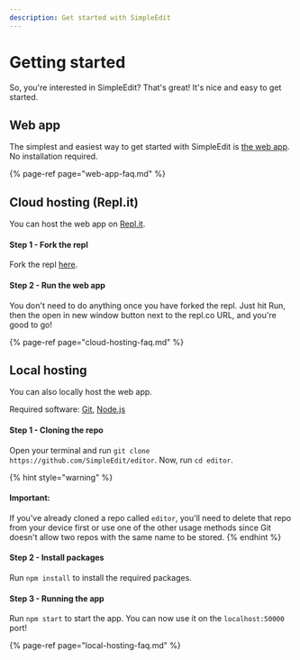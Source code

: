 ```yaml
---
description: Get started with SimpleEdit
---
```


# Getting started

So, you're interested in SimpleEdit? That's great! It's nice and easy to get started.

## Web app

The simplest and easiest way to get started with SimpleEdit is [the web app](https://editor.simpleedit.repl.co). No installation required.

{% page-ref page="web-app-faq.md" %}

## Cloud hosting \(Repl.it\)

You can host the web app on [Repl.it](https://repl.it).

#### Step 1 - Fork the repl

Fork the repl [here](https://repl.it/@SimpleEdit/editor).

#### Step 2 - Run the web app

You don't need to do anything once you have forked the repl. Just hit Run, then the open in new window button next to the repl.co URL, and you're good to go!

{% page-ref page="cloud-hosting-faq.md" %}

## Local hosting

You can also locally host the web app.

Required software: [Git](http://www.git-scm.com), [Node.js](https://nodejs.org)

#### Step 1 - Cloning the repo

Open your terminal and run `git clone https://github.com/SimpleEdit/editor`. Now, run `cd editor`.

{% hint style="warning" %}
#### Important:

If you've already cloned a repo called `editor`, you'll need to delete that repo from your device first or use one of the other usage methods since Git doesn't allow two repos with the same name to be stored.
{% endhint %}

#### Step 2 - Install packages

Run `npm install` to install the required packages.

#### Step 3 - Running the app

Run `npm start` to start the app. You can now use it on the ``localhost:50000`` port!

{% page-ref page="local-hosting-faq.md" %}




